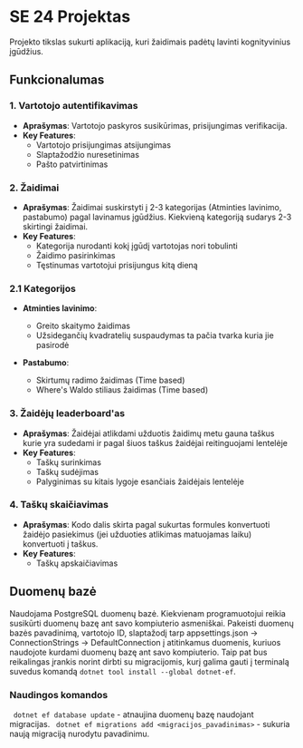 # SE 24 Projektas

Projekto tikslas sukurti aplikaciją, kuri žaidimais padėtų lavinti kognityvinius įgūdžius.

## Funkcionalumas

### 1. **Vartotojo autentifikavimas**
   - **Aprašymas**: Vartotojo paskyros susikūrimas, prisijungimas verifikacija.
   - **Key Features**:
     - Vartotojo prisijungimas atsijungimas
     - Slaptažodžio nuresetinimas
     - Pašto patvirtinimas


### 2. **Žaidimai**
   - **Aprašymas**: Žaidimai suskirstyti į 2-3 kategorijas (Atminties lavinimo, pastabumo) pagal lavinamus įgūdžius. Kiekvieną kategoriją sudarys 2-3 skirtingi žaidimai.
   - **Key Features**:
     - Kategorija nurodanti kokį įgūdį vartotojas nori tobulinti
     - Žaidimo pasirinkimas
     - Tęstinumas vartotojui prisijungus kitą dieną

### 2.1 **Kategorijos**
   - **Atminties lavinimo**:
     - Greito skaitymo žaidimas
     - Užsidegančių kvadratelių suspaudymas ta pačia tvarka kuria jie pasirodė
     
   - **Pastabumo**:
     - Skirtumų radimo žaidimas (Time based)
     - Where's Waldo stiliaus žaidimas (Time based)
     

### 3. **Žaidėjų leaderboard'as**
   - **Aprašymas**: Žaidėjai atlikdami užduotis žaidimų metu gauna taškus kurie yra sudedami ir pagal šiuos taškus žaidėjai reitinguojami lentelėje
   - **Key Features**:
     - Taškų surinkimas
     - Taškų sudėjimas
     - Palyginimas su kitais lygoje esančiais žaidėjais lentelėje

### 4. **Taškų skaičiavimas**
   - **Aprašymas**: Kodo dalis skirta pagal sukurtas formules konvertuoti žaidėjo pasiekimus (jei užduoties atlikimas matuojamas laiku) konvertuoti į taškus.
   - **Key Features**:
     - Taškų apskaičiavimas

## Duomenų bazė

Naudojama PostgreSQL duomenų bazė.
Kiekvienam programuotojui reikia susikūrti duomenų bazę ant savo kompiuterio asmeniškai.
Pakeisti duomenų bazės pavadinimą, vartotojo ID, slaptažodį tarp appsettings.json -> ConnectionStrings -> DefaultConnection 
į atitinkamus duomenis, kuriuos naudojote kurdami duomenų bazę ant savo kompiuterio. Taip pat bus reikalingas įrankis
norint dirbti su migracijomis, kurį galima gauti į terminalą suvedus komandą `dotnet tool install --global dotnet-ef`.

### Naudingos komandos

` dotnet ef database update` - atnaujina duomenų bazę naudojant migracijas.
` dotnet ef migrations add <migracijos_pavadinimas>` - sukuria naują migraciją nurodytu pavadinimu.